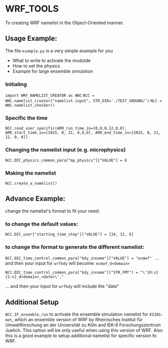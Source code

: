# WRF_TOOLS

To creating WRF namelist in the Object-Oriented manner. 

## Usage Example:

The file `example.py` is a very simple example for you

 * What to write to activate the modulde
 * How to set the physics
 * Example for large ensemble simulation

### Initialing 
`import WRF_NAMELIST_CREATOR as WNC`
`NCC = WNC.namelist_creater("namelist.input", STR_DIR='./TEST_GROUND/')`
`NLC = WNC.namelist_checker()`

### Specific the time
`NCC.read_user_specific(ARR_run_time_in=[0,0,0,12,0,0], ARR_start_time_in=[2015, 8, 21, 0,0,0], ARR_end_time_in=[2015, 8, 21, 12, 0, 0])`

### Changing the namelist input (e.g. microphysics)
`NCC.DIC_physics_common_para["mp_physics"]["VALUE"] = 6`

### Making the namelist
`NCC.create_a_namelist()`

## Advance Example:
  change the namelist's format to fit your need:

### to change the default values:
  `NCC.DIC_user["starting_time_step"]["VALUE"] = [24, 12, 6] `

### to change the format to generate the different namelist:
  `NCC.DIC_time_control_common_para["bdy_inname"]["VALUE"] = "ecmwf" `
   ... and then your input for `wrfbdy` will become: `ecmwf_d<domain>`  

  `NCC.DIC_time_control_common_para["bdy_inname"]["STR_FMT"] = "\'{0:s}{1:s}_d<domain>_<date>\'," `

   ... and then your input for `wrfbdy` will include the "date"

## Additional Setup

   `NCC.IF_ensemble_run` to activate the ensemble simulation namelist for `ESIAS-met`, which an ensemble version of WRF by Rheinisches Institut für Umweltforschung an der Universität zu Köln and IEK-8 Forschungszentrum Juelich. 
   This option will be only useful when using this version of WRF. 
   Also this is a good example to setup additional namelist for specific version fo WRF. 

